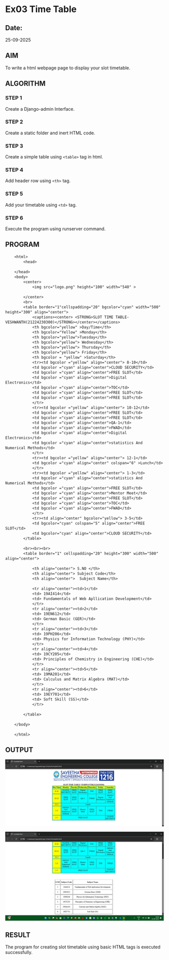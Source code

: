 # Ex03 Time Table
## Date:
25-09-2025
## AIM
To write a html webpage page to display your slot timetable.

## ALGORITHM
### STEP 1
Create a Django-admin Interface.

### STEP 2
Create a static folder and inert HTML code.

### STEP 3
Create a simple table using ```<table>``` tag in html.

### STEP 4
Add header row using ```<th>``` tag.

### STEP 5
Add your timetable using ```<td>``` tag.

### STEP 6
Execute the program using runserver command.

## PROGRAM
        <html>
            <head>
            
        </head>
        <body>
            <center>
                <img src="logo.png" height="100" width="540" >
            
            </center>
            <br>
            <table border="1"cellspadding="20" bgcolor="cyan" width="500" height="300" align="center">
                <captions><center> <STRONG>SLOT TIME TABLE-VESHWANTH(21224230300)</STRONG></center></captions>
                <th bgcolor="yellow" >Day/Time</th>
                <th bgcolor="Yellow" >Monday</th>
                <th bgcolor="yellow">Tuesday</th>
                <th bgcolor="yellow"> Wednesday</th>
                <th bgcolor="yellow"> Thursday</th>
                <th bgcolor="yellow"> Friday</th>
                <th bgcolor = "yellow" >Saturday</th>
                <tr><td bgcolor ="yellow" align="center"> 8-10</td>
                <td bgcolor ="cyan" align="center">CLOUD SECURITY</td>
                <td bgcolor ="cyan" align="center">FREE SLOT</td>
                <td bgcolor ="cyan" align="center">Digital Electronics</td>
                <td bgcolor ="cyan" align="center">TOC</td>
                <td bgcolor ="cyan" align="center">FREE SLOT</td>
                <td bgcolor ="cyan" align="center">FREE SLOT</td>
                </tr>
                <tr><td bgcolor ="yellow" align="center"> 10-12</td>
                <td bgcolor ="cyan" align="center">FREE SLOT</td>
                <td bgcolor ="cyan" align="center">FREE SLOT</td>
                <td bgcolor ="cyan" align="center">QA-1</td>
                <td bgcolor ="cyan" align="center">FWAD</td>
                <td bgcolor ="cyan" align="center">Digital Electronics</td>
                <td bgcolor ="cyan" align="center">statistics And Numerical Methods</td>
                </tr>
                <tr><td bgcolor ="yellow" align="center"> 12-1</td>
                <td bgcolor ="cyan" align="center" colspan="6" >Lunch</td>
                </tr>
                <tr><td bgcolor ="yellow" align="center"> 1-3</td>
                <td bgcolor ="cyan" align="center">statistics And Numerical Methods</td>
                <td bgcolor ="cyan" align="center">FREE SLOT</td>
                <td bgcolor ="cyan" align="center">Mentor Meet</td>
                <td bgcolor ="cyan" align="center">FREE SLOT</td>
                <td bgcolor ="cyan" align="center">TOC</td>
                <td bgcolor ="cyan" align="center">FWAD</td>
                </tr>
                <tr><td align="center" bgcolor="yellow"> 3-5</td>
                <td bgcolor="cyan" colspan="5" align="center">FREE SLOT</td>
                <td bgcolor="cyan" align="center">CLOUD SECURITY</td>
            </table>
            
            <br><br><br>
            <table border="1" cellspadding="20" height="300" width="500" align="center">
                
                <th align="center"> S.NO </th> 
                <th align="center"> Subject Code</th>
                <th align="center">  Subject Name</th>
                
                <tr align="center"><td>1</td>
                <td> 19AI414</td>
                <td> Fundamentals of Web Apllication Development</td>
                </tr>
                <tr align="center"><td>2</td>
                <td> 19EN612</td>
                <td> German Basic (GER)</td>
                </tr>
                <tr align="center"><td>3</td>
                <td> 19PH206</td>
                <td> Physics for Information Technology (PHY)</td>
                </tr>
                <tr align="center"><td>4</td>
                <td> 19CY205</td>
                <td> Principles of Chemistry in Engineering (CHE)</td>
                </tr>
                <tr align="center"><td>5</td>
                <td> 19MA201</td>
                <td> Calculus and Matrix Algebra (MAT)</td>
                </tr>
                <tr align="center"><td>6</td>
                <td> 19EY701</td>
                <td> Soft Skill (SS)</td>
                </tr>
                
            </table>

        </body>

        </html>

## OUTPUT
![out img](<WhatsApp Image 2025-09-25 at 19.20.20_e2d21628.jpg>)

![out img](<WhatsApp Image 2025-09-25 at 19.20.39_01a9290a.jpg>)

## RESULT
The program for creating slot timetable using basic HTML tags is executed successfully.
